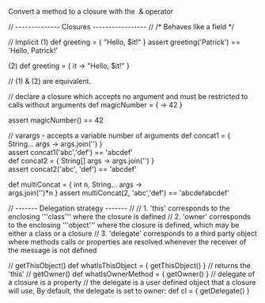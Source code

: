 

Convert a method to a closure with the .& operator



// --------------    Closures   ----------------- //
/*
    Behaves like a field
*/

// Implicit 
(1) def greeting = { "Hello, $it!" }
    assert greeting('Patrick') == 'Hello, Patrick!'

(2) def greeting = { it -> "Hello, $it!" }

// (1) & (2) are equivalent.


// declare a closure which accepts no argument and must be restricted to calls without arguments
def magicNumber = { -> 42 }

assert magicNumber() == 42

// varargs - accepts a variable number of arguments 
def concat1 = { String... args -> args.join('') }           
assert concat1('abc','def') == 'abcdef'                     
def concat2 = { String[] args -> args.join('') }            
assert concat2('abc', 'def') == 'abcdef'

def multiConcat = { int n, String... args ->                
    args.join('')*n
}
assert multiConcat(2, 'abc','def') == 'abcdefabcdef'


// -------  Delegation strategy  ------- //
// 1. 'this' corresponds to the enclosing '''class''' where the closure is defined
// 2. 'owner' corresponds to the enclosing '''object''' where the closure is defined, which may be either a class or a closure
// 3. 'delegate' corresponds to a third party object where methods calls or properties are resolved whenever the receiver of the message is not defined

// getThisObject()
def whatIsThisObject = { getThisObject() } // returns the 'this' 
// getOwner()
def whatIsOwnerMethod = { getOwner() } 
// delegate of a closure is a property
//  the delegate is a user defined object that a closure will use, By default, the delegate is set to owner:
def cl = { getDelegate() }
